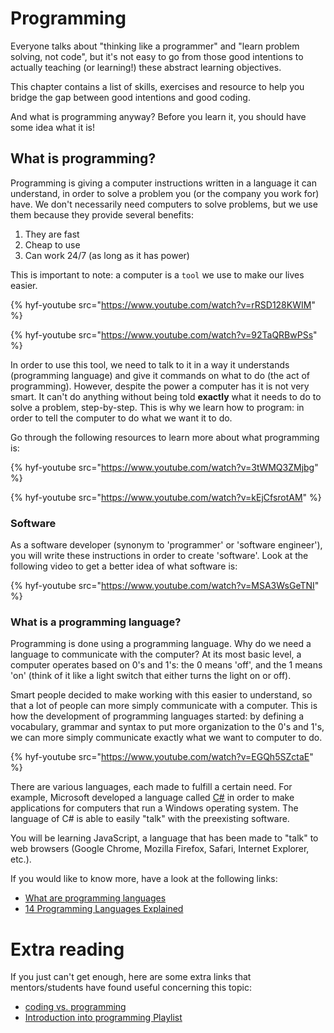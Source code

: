 # Programming

Everyone talks about "thinking like a programmer" and "learn problem solving, not code", but it's not easy to go from those good intentions to actually teaching (or learning!) these abstract learning objectives.

This chapter contains a list of skills, exercises and resource to help you bridge the gap between good intentions and good coding.

And what is programming anyway?  Before you learn it, you should have some idea what it is!

## What is programming?

Programming is giving a computer instructions written in a language it can understand, in order to solve a problem you (or the company you work for) have. We don't necessarily need computers to solve problems, but we use them because they provide several benefits:

1. They are fast
2. Cheap to use
3. Can work 24/7 (as long as it has power)

This is important to note: a computer is a `tool` we use to make our lives easier.

{% hyf-youtube src="https://www.youtube.com/watch?v=rRSD128KWIM" %}

{% hyf-youtube src="https://www.youtube.com/watch?v=92TaQRBwPSs" %}

In order to use this tool, we need to talk to it in a way it understands (programming language) and give it commands on what to do (the act of programming). However, despite the power a computer has it is not very smart. It can't do anything without being told **exactly** what it needs to do to solve a problem, step-by-step. This is why we learn how to program: in order to tell the computer to do what we want it to do.

Go through the following resources to learn more about what programming is:

{% hyf-youtube src="https://www.youtube.com/watch?v=3tWMQ3ZMjbg" %}

{% hyf-youtube src="https://www.youtube.com/watch?v=kEjCfsrotAM" %}

### Software

As a software developer (synonym to 'programmer' or 'software engineer'), you will write these instructions in order to create 'software'. Look at the following video to get a better idea of what software is:

{% hyf-youtube src="https://www.youtube.com/watch?v=MSA3WsGeTNI" %}

### What is a programming language?

Programming is done using a programming language. Why do we need a language to communicate with the computer? At its most basic level, a computer operates based on 0's and 1's: the 0 means 'off', and the 1 means 'on' (think of it like a light switch that either turns the light on or off).

Smart people decided to make working with this easier to understand, so that a lot of people can more simply communicate with a computer. This is how the development of programming languages started: by defining a vocabulary, grammar and syntax to put more organization to the 0's and 1's, we can more simply communicate exactly what we want to computer to do.

{% hyf-youtube src="https://www.youtube.com/watch?v=EGQh5SZctaE" %}

There are various languages, each made to fulfill a certain need. For example, Microsoft developed a language called [C#](https://www.youtube.com/watch?v=paJUbVeKEOU) in order to make applications for computers that run a Windows operating system. The language of C# is able to easily "talk" with the preexisting software.

You will be learning JavaScript, a language that has been made to "talk" to web browsers (Google Chrome, Mozilla Firefox, Safari, Internet Explorer, etc.).

If you would like to know more, have a look at the following links:

- [What are programming languages](https://hackr.io/blog/what-is-programming-language)
- [14 Programming Languages Explained](https://mikkegoes.com/14-programming-languages-explained/)

# Extra reading
If you just can't get enough, here are some extra links that mentors/students have found useful concerning this topic:

- [coding vs. programming](https://www.educba.com/coding-vs-programming/)
- [Introduction into programming Playlist](https://www.youtube.com/playlist?list=PLRqwX-V7Uu6ZYJC7L-r6rX6utt6wwJCyi)

